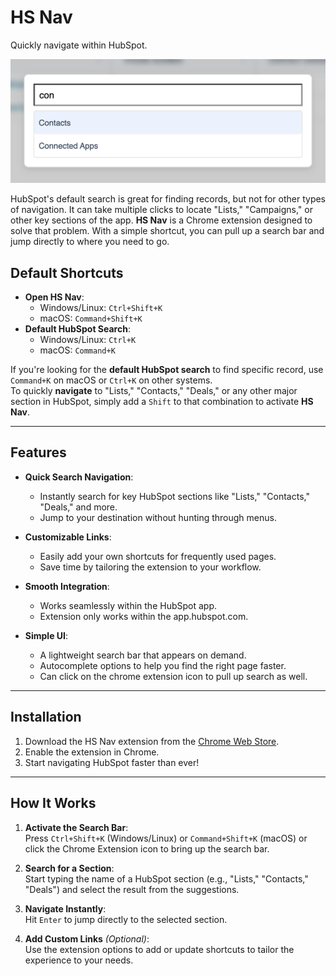 # HS Nav

Quickly navigate within HubSpot.

![search.png](https://github.com/danguenet/hs-nav/blob/main/icons/search.png)

HubSpot's default search is great for finding records, but not for other types of navigation. It can take multiple clicks to locate "Lists," "Campaigns," or other key sections of the app. **HS Nav** is a Chrome extension designed to solve that problem. With a simple shortcut, you can pull up a search bar and jump directly to where you need to go.

## Default Shortcuts

- **Open HS Nav**:
  - Windows/Linux: `Ctrl+Shift+K`
  - macOS: `Command+Shift+K`
- **Default HubSpot Search**:
  - Windows/Linux: `Ctrl+K`
  - macOS: `Command+K`

If you're looking for the **default HubSpot search** to find specific record, use `Command+K` on macOS or `Ctrl+K` on other systems.  
To quickly **navigate** to "Lists," "Contacts," "Deals," or any other major section in HubSpot, simply add a `Shift` to that combination to activate **HS Nav**.

---

## Features

- **Quick Search Navigation**:
  - Instantly search for key HubSpot sections like "Lists," "Contacts," "Deals," and more.
  - Jump to your destination without hunting through menus.

- **Customizable Links**:
  - Easily add your own shortcuts for frequently used pages.
  - Save time by tailoring the extension to your workflow.

- **Smooth Integration**:
  - Works seamlessly within the HubSpot app.
  - Extension only works within the app.hubspot.com.

- **Simple UI**:
  - A lightweight search bar that appears on demand.
  - Autocomplete options to help you find the right page faster.
  - Can click on the chrome extension icon to pull up search as well.

---

## Installation

1. Download the HS Nav extension from the [Chrome Web Store](https://chromewebstore.google.com/detail/hs-nav/kgnoogdidhnefkepigajbifecfhajged).
2. Enable the extension in Chrome.
3. Start navigating HubSpot faster than ever!

---

## How It Works

1. **Activate the Search Bar**:  
   Press `Ctrl+Shift+K` (Windows/Linux) or `Command+Shift+K` (macOS) or click the Chrome Extension icon to bring up the search bar.

2. **Search for a Section**:  
   Start typing the name of a HubSpot section (e.g., "Lists," "Contacts," "Deals") and select the result from the suggestions.

3. **Navigate Instantly**:  
   Hit `Enter` to jump directly to the selected section.

4. **Add Custom Links** *(Optional)*:  
   Use the extension options to add or update shortcuts to tailor the experience to your needs.
